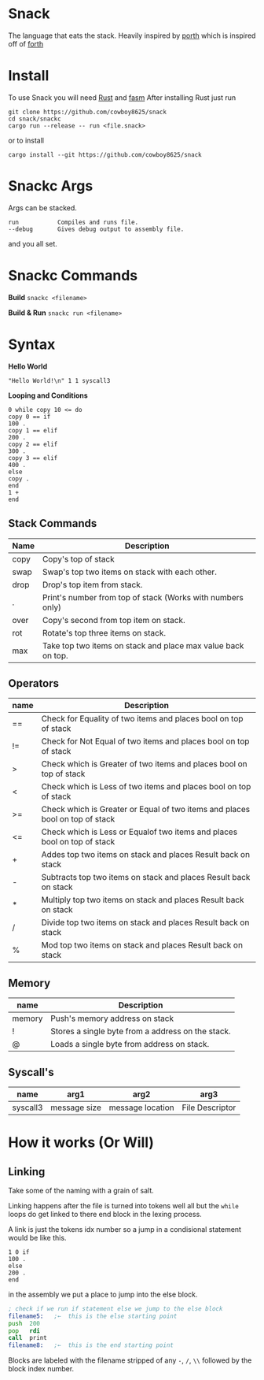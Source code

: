 # Snack

The language that eats the stack.  Heavily inspired by [porth](https://gitlab.com/tsoding/porth/)
which is inspired off of [forth](https://en.wikipedia.org/wiki/Forth_(programming_language))


# Install

To use Snack you will need [Rust](https://rustup.rs/) and [fasm](https://flatassembler.net/download.php)
After installing Rust just run
```
git clone https://github.com/cowboy8625/snack
cd snack/snackc
cargo run --release -- run <file.snack>
```
or to install
```
cargo install --git https://github.com/cowboy8625/snack
```


# Snackc Args

Args can be stacked.

```
run           Compiles and runs file.
--debug       Gives debug output to assembly file.
```

and you all set.

# Snackc Commands

**Build**
`snackc <filename>`

**Build & Run**
`snackc run <filename>`


# Syntax

**Hello World**
```
"Hello World!\n" 1 1 syscall3
```
**Looping and Conditions**
```
0 while copy 10 <= do
copy 0 == if
100 .
copy 1 == elif
200 .
copy 2 == elif
300 .
copy 3 == elif
400 .
else
copy .
end
1 +
end
```

## Stack Commands

Name|Description
----|-----------
copy|Copy's top of stack
swap|Swap's top two items on stack with each other.
drop|Drop's top item from stack.
.|Print's number from top of stack (Works with numbers only)
over|Copy's second from top item on stack.
rot|Rotate's top three items on stack.
max|Take top two items on stack and place max value back on top.

## Operators

name|Description
----|-----------
==|Check for Equality of two items and places bool on top of stack
!=|Check for Not Equal of two items and places bool on top of stack
\>|Check which is Greater of two items and places bool on top of stack
\<|Check which is Less of two items and places bool on top of stack
\>=|Check which is Greater or Equal of two items and places bool on top of stack
\<=|Check which is Less or Equalof two items and places bool on top of stack
\+|Addes top two items on stack and places Result back on stack
\-|Subtracts top two items on stack and places Result back on stack
\*|Multiply top two items on stack and places Result back on stack
/|Divide top two items on stack and places Result back on stack
%|Mod top two items on stack and places Result back on stack


## Memory

name|Description
----|-----------
memory|Push's memory address on stack
!|Stores a single byte from a address on the stack.
@|Loads a single byte from address on stack.


## Syscall's

name|arg1|arg2|arg3
----|----|----|----
syscall3|message size|message location|File Descriptor



# How it works (Or Will)



## Linking

Take some of the naming with a grain of salt.

Linking happens after the file is turned into tokens well all but
the `while` loops do get linked to there end block in the lexing process.

A link is just the tokens idx number so a jump in a condisional statement
would be like this.
```snack
1 0 if
100 .
else
200 .
end
```
in the assembly we put a place to jump into the else block.
```asm
; check if we run if statement else we jump to the else block
filename5:   ;←  this is the else starting point
push  200
pop   rdi
call  print
filename8:   ;←  this is the end starting point
```

Blocks are labeled with the filename stripped of any `-`, `/`, `\\` followed by
the block index number.



